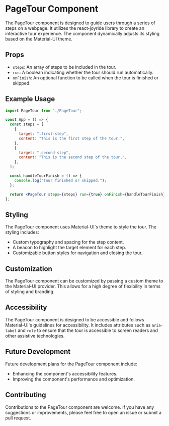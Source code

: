 # PageTour Component

The PageTour component is designed to guide users through a series of steps on a webpage. It utilizes the react-joyride library to create an interactive tour experience. The component dynamically adjusts its styling based on the Material-UI theme.

## Props

- `steps`: An array of steps to be included in the tour.
- `run`: A boolean indicating whether the tour should run automatically.
- `onFinish`: An optional function to be called when the tour is finished or skipped.

## Example Usage

```jsx
import PageTour from "./PageTour";

const App = () => {
  const steps = [
    {
      target: ".first-step",
      content: "This is the first step of the tour.",
    },
    {
      target: ".second-step",
      content: "This is the second step of the tour.",
    },
  ];

  const handleTourFinish = () => {
    console.log("Tour finished or skipped.");
  };

  return <PageTour steps={steps} run={true} onFinish={handleTourFinish} />;
};
```

## Styling

The PageTour component uses Material-UI's theme to style the tour. The styling includes:

- Custom typography and spacing for the step content.
- A beacon to highlight the target element for each step.
- Customizable button styles for navigation and closing the tour.

## Customization

The PageTour component can be customized by passing a custom theme to the Material-UI provider. This allows for a high degree of flexibility in terms of styling and branding.

## Accessibility

The PageTour component is designed to be accessible and follows Material-UI's guidelines for accessibility. It includes attributes such as `aria-label` and `role` to ensure that the tour is accessible to screen readers and other assistive technologies.

## Future Development

Future development plans for the PageTour component include:

- Enhancing the component's accessibility features.
- Improving the component's performance and optimization.

## Contributing

Contributions to the PageTour component are welcome. If you have any suggestions or improvements, please feel free to open an issue or submit a pull request.
